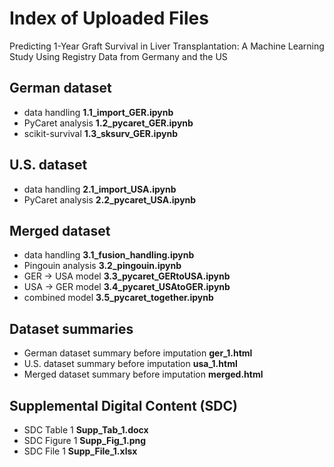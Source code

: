 # Index of Uploaded Files
Predicting 1-Year Graft Survival in Liver Transplantation: A Machine Learning Study Using Registry Data from Germany and the US

## German dataset
- data handling	**1.1_import_GER.ipynb**
- PyCaret analysis	**1.2_pycaret_GER.ipynb**
- scikit-survival	**1.3_sksurv_GER.ipynb**

## U.S. dataset
- data handling	**2.1_import_USA.ipynb**
- PyCaret analysis	**2.2_pycaret_USA.ipynb**

## Merged dataset
- data handling	**3.1_fusion_handling.ipynb**
- Pingouin analysis	**3.2_pingouin.ipynb**
- GER → USA model	**3.3_pycaret_GERtoUSA.ipynb**
- USA → GER model	**3.4_pycaret_USAtoGER.ipynb**
- combined model	**3.5_pycaret_together.ipynb**

## Dataset summaries
- German dataset summary before imputation	**ger_1.html**
- U.S. dataset summary before imputation	**usa_1.html**
- Merged dataset summary before imputation	**merged.html**

## Supplemental Digital Content (SDC)
- SDC Table 1	**Supp_Tab_1.docx**
- SDC Figure 1	**Supp_Fig_1.png**
- SDC File 1	**Supp_File_1.xlsx**
